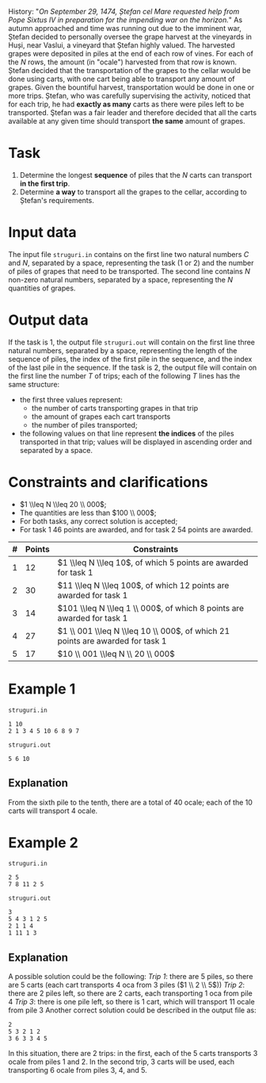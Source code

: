 History: "*On September 29, 1474, Ștefan cel Mare requested help from Pope Sixtus IV in preparation for the impending war on the horizon.*" As autumn approached and time was running out due to the imminent war, Ștefan decided to personally oversee the grape harvest at the vineyards in Huși, near Vaslui, a vineyard that Ștefan highly valued. The harvested grapes were deposited in piles at the end of each row of vines. For each of the $N$ rows, the amount (in "ocale") harvested from that row is known. Ștefan decided that the transportation of the grapes to the cellar would be done using carts, with one cart being able to transport any amount of grapes. Given the bountiful harvest, transportation would be done in one or more trips. Ștefan, who was carefully supervising the activity, noticed that for each trip, he had **exactly as many** carts as there were piles left to be transported. Ştefan was a fair leader and therefore decided that all the carts available at any given time should transport **the same** amount of grapes.

# Task

1. Determine the longest **sequence** of piles that the $N$ carts can transport **in the first trip**.
2. Determine **a way** to transport all the grapes to the cellar, according to Ștefan's requirements.

# Input data

The input file `struguri.in` contains on the first line two natural numbers $C$ and $N$, separated by a space, representing the task ($1$ or $2$) and the number of piles of grapes that need to be transported. The second line contains $N$ non-zero natural numbers, separated by a space, representing the $N$ quantities of grapes.

# Output data

If the task is $1$, the output file `struguri.out` will contain on the first line three natural numbers, separated by a space, representing the length of the sequence of piles, the index of the first pile in the sequence, and the index of the last pile in the sequence.
If the task is $2$, the output file will contain on the first line the number $T$ of trips; each of the following $T$ lines has the same structure:
* the first three values represent:
    - the number of carts transporting grapes in that trip
    - the amount of grapes each cart transports
    - the number of piles transported; 
* the following values on that line represent **the indices** of the piles transported in that trip; values will be displayed in ascending order and separated by a space.

# Constraints and clarifications

* $1 \\leq N \\leq 20 \\ 000$;
* The quantities are less than $100 \\ 000$;
* For both tasks, any correct solution is accepted;
* For task $1$ $46$ points are awarded, and for task $2$ $54$ points are awarded.

|# | Points | Constraints|
| - | -- | ------------|
| 1 | 12 | $1 \\leq N \\leq 10$, of which 5 points are awarded for task 1 |
| 2 | 30 | $11 \\leq N \\leq 100$, of which 12 points are awarded for task 1 |
| 3 | 14 | $101 \\leq N \\leq 1 \\ 000$, of which 8 points are awarded for task 1 |
| 4 | 27 | $1 \\ 001 \\leq N \\leq 10 \\ 000$, of which 21 points are awarded for task 1 |
| 5 | 17 | $10 \\ 001 \\leq N \\ 20 \\ 000$ |

# Example 1

`struguri.in`
```
1 10
2 1 3 4 5 10 6 8 9 7
```

`struguri.out`
```
5 6 10
```

## Explanation

From the sixth pile to the tenth, there are a total of $40$ ocale; each of the $10$ carts will transport $4$ ocale.

# Example 2

`struguri.in`
```
2 5
7 8 11 2 5
```

`struguri.out`
```
3
5 4 3 1 2 5
2 1 1 4
1 11 1 3
```

## Explanation

A possible solution could be the following:
*Trip 1*: there are $5$ piles, so there are $5$ carts (each cart transports $4$ oca from $3$ piles ($1 \\ 2 \\ 5$))
*Trip 2*: there are $2$ piles left, so there are $2$ carts, each transporting $1$ oca from pile $4$
*Trip 3*: there is one pile left, so there is $1$ cart, which will transport $11$ ocale from pile $3$
Another correct solution could be described in the output file as:
```
2
5 3 2 1 2 
3 6 3 3 4 5 
```
In this situation, there are 2 trips: in the first, each of the $5$ carts transports $3$ ocale from piles $1$ and $2$. In the second trip, $3$ carts will be used, each transporting $6$ ocale from piles $3$, $4$, and $5$.